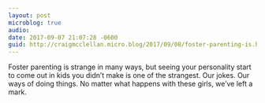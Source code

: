 ```yaml
---
layout: post
microblog: true
audio: 
date: 2017-09-07 21:07:28 -0600
guid: http://craigmcclellan.micro.blog/2017/09/08/foster-parenting-is.html
---
```

Foster parenting is strange in many ways, but seeing your personality start to come out in kids you didn’t make is one of the strangest. Our jokes. Our ways of doing things. No matter what happens with these girls, we’ve left a mark.
